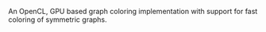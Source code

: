An OpenCL, GPU based graph coloring implementation with support for fast coloring of symmetric graphs.